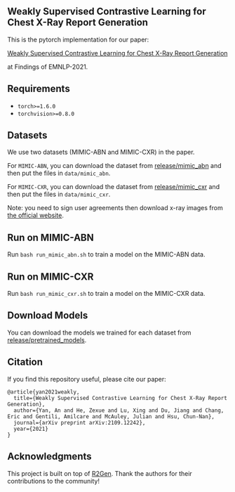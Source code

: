## Weakly Supervised Contrastive Learning for Chest X-Ray Report Generation

This is the pytorch implementation for our paper:

[Weakly Supervised Contrastive Learning for Chest X-Ray Report Generation](https://arxiv.org/abs/2109.12242) 

at Findings of EMNLP-2021.

## Requirements

- `torch>=1.6.0`
- `torchvision>=0.8.0`

## Datasets
We use two datasets (MIMIC-ABN and MIMIC-CXR) in the paper.

For `MIMIC-ABN`, you can download the dataset from [release/mimic_abn](https://drive.google.com/drive/folders/1wokoNJHWh2IN1ywo7t-DKHicZAzwuK2-?usp=sharing) and then put the files in `data/mimic_abn`.

For `MIMIC-CXR`, you can download the dataset from [release/mimic_cxr](https://drive.google.com/drive/folders/1wokoNJHWh2IN1ywo7t-DKHicZAzwuK2-?usp=sharing) and then put the files in `data/mimic_cxr`.

Note: you need to sign user agreements then download x-ray images from [the official website](https://physionet.org/content/mimic-cxr/2.0.0/). 

## Run on MIMIC-ABN

Run `bash run_mimic_abn.sh` to train a model on the MIMIC-ABN data.

## Run on MIMIC-CXR

Run `bash run_mimic_cxr.sh` to train a model on the MIMIC-CXR data.


## Download Models
You can download the models we trained for each dataset from [release/pretrained_models](https://drive.google.com/drive/folders/1wokoNJHWh2IN1ywo7t-DKHicZAzwuK2-?usp=sharing).


## Citation

If you find this repository useful, please cite our paper:

```
@article{yan2021weakly,
  title={Weakly Supervised Contrastive Learning for Chest X-Ray Report Generation},
  author={Yan, An and He, Zexue and Lu, Xing and Du, Jiang and Chang, Eric and Gentili, Amilcare and McAuley, Julian and Hsu, Chun-Nan},
  journal={arXiv preprint arXiv:2109.12242},
  year={2021}
}
```

## Acknowledgments

This project is built on top of [R2Gen](https://github.com/cuhksz-nlp/R2Gen). Thank the authors for their contributions to the community!
